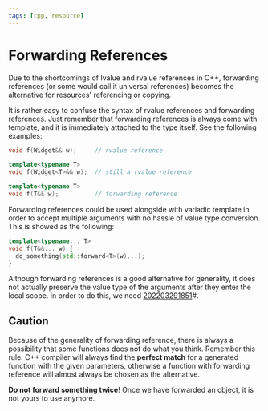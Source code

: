```yaml
---
tags: [cpp, resource]
---
```


# Forwarding References

Due to the shortcomings of lvalue and rvalue references in C++, forwarding
references (or some would call it universal references) becomes the alternative
for resources' referencing or copying.

It is rather easy to confuse the syntax of rvalue references and forwarding
references. Just remember that forwarding references is always come with
template, and it is immediately attached to the type itself. See the following
examples:

```cpp
void f(Widget&& w);     // rvalue reference

template<typename T>
void f(Widget<T>&& w);  // still a rvalue reference

template<typename T>
void f(T&& w);          // forwarding reference
```

Forwarding references could be used alongside with variadic template in order to
accept multiple arguments with no hassle of value type conversion. This is
showed as the following:

```cpp
template<typename... T>
void f(T&&... w) {
  do_something(std::forward<T>(w)...);
}
```

Although forwarding references is a good alternative for generality, it does not
actually preserve the value type of the arguments after they enter the local
scope. In order to do this, we need [202203291851](202203291851.md)#.

## Caution

Because of the generality of forwarding reference, there is always a possibility
that some functions does not do what you think. Remember this rule: C++ compiler
will always find the **perfect match** for a generated function with the given
parameters, otherwise a function with forwarding reference will almost always be
chosen as the alternative.

**Do not forward something twice**! Once we have forwarded an object, it is not
yours to use anymore.
